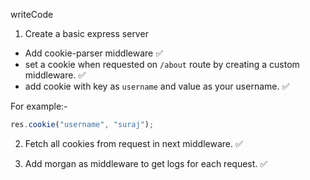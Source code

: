 writeCode

1. Create a basic express server

- Add cookie-parser middleware ✅
- set a cookie when requested on `/about` route by creating a custom middleware. ✅
- add cookie with key as `username` and value as your username. ✅

For example:-

```js
res.cookie("username", "suraj");
```

2. Fetch all cookies from request in next middleware. ✅

3. Add morgan as middleware to get logs for each request. ✅
